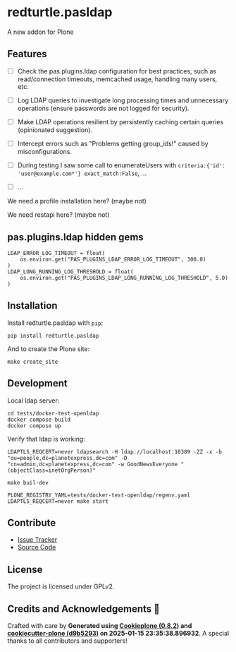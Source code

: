 # redturtle.pasldap

A new addon for Plone

## Features

* [ ] Check the pas.plugins.ldap configuration for best practices, such as read/connection timeouts, memcached usage, handling many users, etc.
* [ ] Log LDAP queries to investigate long processing times and unnecessary operations (ensure passwords are not logged for security).
* [ ] Make LDAP operations resilient by persistently caching certain queries (opinionated suggestion).
* [ ] Intercept errors such as "Problems getting group_ids!" caused by misconfigurations.
* [ ] During testing I saw some call to enumerateUsers with `criteria:{'id': 'user@example.com*'} exact_match:False`, ... 
* [ ] ...


We need a profile installation here? (maybe not)

We need restapi here? (maybe not)


## pas.plugins.ldap hidden gems

```
LDAP_ERROR_LOG_TIMEOUT = float(
    os.environ.get("PAS_PLUGINS_LDAP_ERROR_LOG_TIMEOUT", 300.0)
)
LDAP_LONG_RUNNING_LOG_THRESHOLD = float(
    os.environ.get("PAS_PLUGINS_LDAP_LONG_RUNNING_LOG_THRESHOLD", 5.0)
)
```

## Installation

Install redturtle.pasldap with `pip`:

```shell
pip install redturtle.pasldap
```

And to create the Plone site:

```shell
make create_site
```

## Development

Local ldap server:

```
cd tests/docker-test-openldap
docker compose build
docker compose up
```

Verify that ldap is working:

```
LDAPTLS_REQCERT=never ldapsearch -H ldap://localhost:10389 -ZZ -x -b "ou=people,dc=planetexpress,dc=com" -D "cn=admin,dc=planetexpress,dc=com" -w GoodNewsEveryone "(objectClass=inetOrgPerson)"
```

```
make buil-dev

PLONE_REGISTRY_YAML=tests/docker-test-openldap/regenv.yaml LDAPTLS_REQCERT=never make start
```

## Contribute


- [Issue Tracker](https://github.com/RedTurtle/redturtle.pasldap/issues)
- [Source Code](https://github.com/RedTurtle/redturtle.pasldap/)

## License

The project is licensed under GPLv2.

## Credits and Acknowledgements 🙏

Crafted with care by **Generated using [Cookieplone (0.8.2)](https://github.com/plone/cookieplone) and [cookiecutter-plone (d9b5293)](https://github.com/plone/cookiecutter-plone/commit/d9b52933cbc6efd137e93e35a270214e307359f0) on 2025-01-15 23:35:38.896932**. A special thanks to all contributors and supporters!
